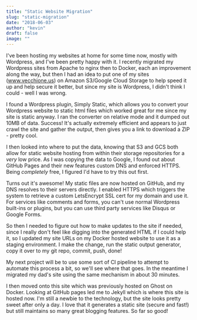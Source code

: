 ```yaml
---
title: "Static Website Migration"
slug: "static-migration"
date: "2018-06-03"
author: "kevin"
draft: false
image: ""
---
```


I've been hosting my websites at home for some time now, mostly with Wordpress, and I've been pretty happy with it. I recently migrated my Wordpress sites from Apache to nginx then to Docker, each an improvement along the way, but then I had an idea to put one of my sites (www.vecchione.us) on Amazon   S3/Google Cloud Storage to help speed it up and help secure it better, but since my site is Wordpress, I didn't think I could - well I was wrong.

I found a Wordpress plugin, Simply Static, which allows you to convert your Wordpress website to static html files which worked great for me since my site is static anyway. I ran the converter on relative mode and it dumped out 10MB of data. Success! It's actually extremely efficient and appears to just crawl the site and gather the output, then gives you a link to download a ZIP - pretty cool.

I then looked into where to put the data, knowing that S3 and GCS both allow for static website hosting from within their storage repositories for a _very_ low price. As I was copying the data to Google, I found out about GitHub Pages and their new features custom DNS and enforced HTTPS. Being _completely_ free, I figured I'd have to try this out first.

Turns out it's awesome! My static files are now hosted on GitHub, and my DNS resolves to their servers directly. I enabled HTTPS which triggers the system to retrieve a custom LetsEncrypt SSL cert for my domain and use it. For services like comments and forms, you can't use normal Wordpress built-ins or plugins, but you can use third party services like Disqus or Google Forms.

So then I needed to figure out how to make updates to the site if needed, since I really don't feel like digging into the generated HTML if I could help it, so I updated my site URLs on my Docker hosted website to use it as a staging environment. I make the change, run the static output generator, copy it over to my git repo, commit, push, done!

My next project will be to use some sort of CI pipeline to attempt to automate this process a bit, so we'll see where that goes. In the meantime I migrated my dad's site using the same mechanism in about 30 minutes.

I then moved onto this site which was previously hosted on Ghost on Docker. Looking at GitHub pages led me to Jekyll which is where this site is hosted now. I'm still a newbie to the technology, but the site looks pretty sweet after only a day. I love that it generates a static site (secure and fast!) but still maintains so many great blogging features. So far so good! 